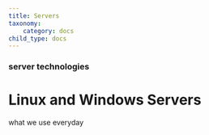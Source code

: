 ```yaml
---
title: Servers
taxonomy:
    category: docs
child_type: docs
---
```


### server technologies

# Linux and Windows Servers

what we use everyday